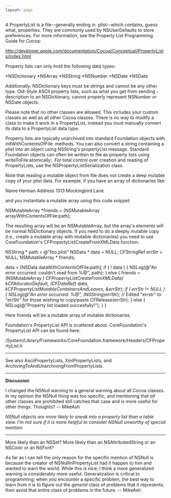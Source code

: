 ```yaml
---
layout: page
---
```




A PropertyList is a file--generally ending in .plist--which contains, guess what, properties. They are commonly used by NSUserDefaults to store preferences. For more information, see the Property List Programming Guide for Cocoa:

http://developer.apple.com/documentation/Cocoa/Conceptual/PropertyLists/index.html

Property lists can only hold the following data types:


*NSDictionary
*NSArray
*NSString
*NSNumber
*NSDate
*NSData


Additionally, NSDictionary keys must be strings and cannot be any other type. Old-Style ASCII property lists, such as what you get from sending     -description to an NSDictionary, cannot properly represent NSNumber or NSDate objects.

Please note that no other classes are allowed. This includes your custom classes as well as all other Cocoa classes. There is no way to modify a class to make it work in a PropertyList, instead you must manually convert its data to a PropertyList data type.

Property lists are typically unarchived into standard Foundation objects with initWithContentsOfFile: methods. You can also convert a string containing a plist into an object using NSString's propertyList message. Standard Foundation objects can often be written to file as property lists using writeToFile:atomically:. For total control over creation and reading of PropertyList<nowiki/>s, use the NSPropertyListSerialization class.

Note that reading a mutable object from file does not create a deep mutable copy of your plist data. For example, if you have an array of dictionaries like:

    
<?xml version="1.0" encoding="UTF-8"?>
<!DOCTYPE plist SYSTEM "file://localhost/System/Library/DTDs/PropertyList.dtd">
<plist version="0.9">
    <array>
        <dict>
            <key>Name</key>
            <string>Herman</string>
            <key>Address</key>
            <string>1313 Mockingbird Lane</string>
        </dict>
    </array>
</plist>


and you instantiate a mutable array using this code snippet:

    
NSMutableArray *friends = [NSMutableArray arrayWithContentsOfFile:path];


The resulting array will be an NSMutableArray, but the array's elements will be normal NSDictionary objects. If you need to do a deeply mutable copy (i.e., create a mutable array with mutable dictionaries) you need to use CoreFoundation's CFPropertyListCreateFromXMLData function:

    
NSString * path = @"foo.plist"
NSData * data = NULL;
CFStringRef errStr = NULL;
NSMutableArray * friends;

data = [NSData dataWithContentsOfFile:path];
if ( ! data )
{
	NSLog(@"An error occurred: couldn't read from %@", path);
}
else
{
	friends = (NSMutableArray *) CFPropertyListCreateFromXMLData(
		kCFAllocatorDefault,
		(CFDataRef) data, 
		kCFPropertyListMutableContainersAndLeaves, 
		&errStr);
	if ( errStr != NULL ) 
	{
		NSLog(@"An error occurred: %@", (NSString*)errStr); // Edited "errstr" to "errStr" for those wishing to copy/paste
		CFRelease(errStr);
	}
	else
	{
		NSLog(@"Property list loaded succesfully!");
	}
}


Here friends will be a mutable array of mutable dictionaries.

Foundation's PropertyList API is scattered about. CoreFoundation's PropertyList API can be found here:

/System/Library/Frameworks/CoreFoundation.framework/Headers/CFPropertyList.h

----

See also AsciiPropertyLists, XmlPropertyLists, and ArchivingToAndUnarchivingFromPropertyLists.

----
**Discussion**

I changed the NSNull warning to a general warning about all Cocoa classes. In my opinion the NSNull thing was too specific, and mentioning that *all* other classes are prohibited still catches that case and is more useful for other things. Thoughts? -- MikeAsh

*NSNull objects are more likely to sneak into a property list than a table view. I'm not sure if it is more helpful to consider NSNull unworthy of special mention.*

----
More likely than an NSSet? More likely than an NSAttributedString or an NSColor or an NSFont?

As far as I can tell the only reason for the specific mention of NSNull is because the creator of NSNullInPropertyList had it happen to him and wanted to warn the world. While this is nice, I think a more generalized warning is considerably more useful. Generalization is critical to programming; when you encounter a specific problem, the best way to learn from it is to figure out the *general* class of problems that it represents, then avoid that entire class of problems in the future. -- MikeAsh
